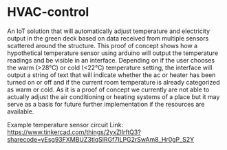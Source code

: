 # HVAC-control
An IoT solution that will automatically adjust temperature  and electricity output in the green deck based on data received from multiple sensors scattered  around the structure.
This proof of concept shows how a hypothetical temperature sensor using arduino will output the temperature readings and be visible in an interface. Depending on if the user chooses the warm (>28°C) or cold (<22°C) temperature setting, the interface will output a string of text that will indicate whether the ac or heater has been turned on or off and if the current room temperature is already categorized as warm or cold. As it is a proof of concept we currently are not able to actually adjust the air conditioning or heating systems of a place but it may serve as a basis for future further implementation if the resources are available.


Example temperature sensor circuit Link: https://www.tinkercad.com/things/2yxZlIrftQ3?sharecode=yEsg93FXMBUZ3tlqSlRGf7ILPG2rSwAm8_Hr0gP_S2Y
